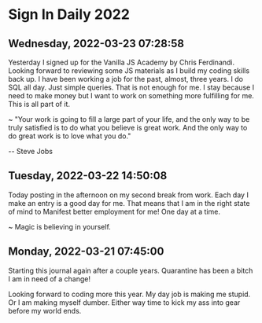 # Sign In Daily 2022

## Wednesday, 2022-03-23 07:28:58

Yesterday I signed up for the Vanilla JS Academy by Chris Ferdinandi. Looking forward to reviewing some JS materials as I build my coding skills back up. I have been working a job for the past, almost, three years. I do SQL all day. Just simple queries. That is not enough for me. I stay because I need to make money but I want to work on something more fulfilling for me. This is all part of it.

~ "Your work is going to fill a large part of your life, and the only way to be truly satisfied is to do what you believe is great work. And the only way to do great work is to love what you do."

-- Steve Jobs
## Tuesday, 2022-03-22 14:50:08

Today posting in the afternoon on my second break from work. Each day I make an entry is a good day for me. That means that I am in the right state of mind to Manifest better employment for me! One day at a time.

~ Magic is believing in yourself.

## Monday, 2022-03-21 07:45:00

Starting this journal again after a couple years. Quarantine has been a bitch I am in need of a change!

Looking forward to coding more this year. My day job is making me stupid. Or I am making myself dumber. Either way time to kick my ass into gear before my world ends.